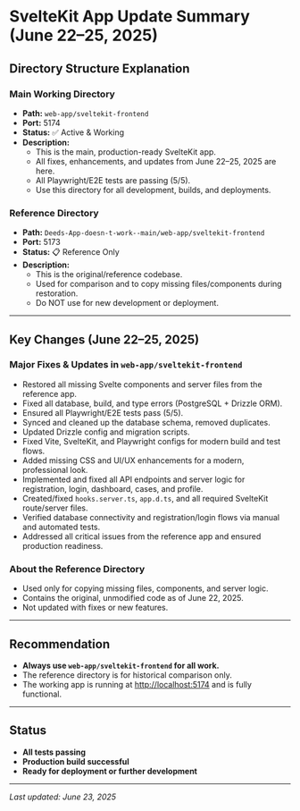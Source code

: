 # SvelteKit App Update Summary (June 22–25, 2025)

## Directory Structure Explanation

### Main Working Directory
- **Path:** `web-app/sveltekit-frontend`
- **Port:** 5174
- **Status:** ✅ Active & Working
- **Description:**
  - This is the main, production-ready SvelteKit app.
  - All fixes, enhancements, and updates from June 22–25, 2025 are here.
  - All Playwright/E2E tests are passing (5/5).
  - Use this directory for all development, builds, and deployments.

### Reference Directory
- **Path:** `Deeds-App-doesn-t-work--main/web-app/sveltekit-frontend`
- **Port:** 5173
- **Status:** 📋 Reference Only
- **Description:**
  - This is the original/reference codebase.
  - Used for comparison and to copy missing files/components during restoration.
  - Do NOT use for new development or deployment.

---

## Key Changes (June 22–25, 2025)

### Major Fixes & Updates in `web-app/sveltekit-frontend`
- Restored all missing Svelte components and server files from the reference app.
- Fixed all database, build, and type errors (PostgreSQL + Drizzle ORM).
- Ensured all Playwright/E2E tests pass (5/5).
- Synced and cleaned up the database schema, removed duplicates.
- Updated Drizzle config and migration scripts.
- Fixed Vite, SvelteKit, and Playwright configs for modern build and test flows.
- Added missing CSS and UI/UX enhancements for a modern, professional look.
- Implemented and fixed all API endpoints and server logic for registration, login, dashboard, cases, and profile.
- Created/fixed `hooks.server.ts`, `app.d.ts`, and all required SvelteKit route/server files.
- Verified database connectivity and registration/login flows via manual and automated tests.
- Addressed all critical issues from the reference app and ensured production readiness.

### About the Reference Directory
- Used only for copying missing files, components, and server logic.
- Contains the original, unmodified code as of June 22, 2025.
- Not updated with fixes or new features.

---

## Recommendation
- **Always use `web-app/sveltekit-frontend` for all work.**
- The reference directory is for historical comparison only.
- The working app is running at [http://localhost:5174](http://localhost:5174) and is fully functional.

---

## Status
- **All tests passing**
- **Production build successful**
- **Ready for deployment or further development**

---

_Last updated: June 23, 2025_
